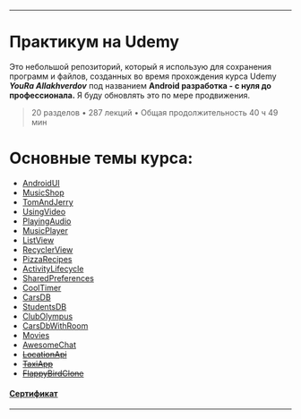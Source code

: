 ___
# Практикум на Udemy

Это небольшой репозиторий, который я использую для сохранения программ и файлов, созданных во время прохождения курса Udemy ***YouRa Allakhverdov*** под названием **Android разработка - с нуля до профессионала.** Я буду обновлять это по мере продвижения.

> 20 разделов • 287 лекций • Общая продолжительность 40 ч 49 мин

# Основные темы курса:
* [AndroidUI](https://github.com/zurbaevi/android-udemy-course/tree/main/androidui)
* [MusicShop](https://github.com/zurbaevi/android-udemy-course/tree/main/musicshop)
* [TomAndJerry](https://github.com/zurbaevi/android-udemy-course/tree/main/tomandjerry)
* [UsingVideo](https://github.com/zurbaevi/android-udemy-course/tree/main/usingvideo)
* [PlayingAudio](https://github.com/zurbaevi/android-udemy-course/tree/main/playingaudio)
* [MusicPlayer](https://github.com/zurbaevi/android-udemy-course/tree/main/musicplayer)
* [ListView](https://github.com/zurbaevi/android-udemy-course/tree/main/listview)
* [RecyclerView](https://github.com/zurbaevi/android-udemy-course/tree/main/recyclerview)
* [PizzaRecipes](https://github.com/zurbaevi/android-udemy-course/tree/main/pizzarecipes)
* [ActivityLifecycle](https://github.com/zurbaevi/android-udemy-course/tree/main/activitylifecycle)
* [SharedPreferences](https://github.com/zurbaevi/android-udemy-course/tree/main/sharedpreferences)
* [CoolTimer](https://github.com/zurbaevi/android-udemy-course/tree/main/cooltimer)
* [CarsDB](https://github.com/zurbaevi/android-udemy-course/tree/main/carsdb)
* [StudentsDB](https://github.com/zurbaevi/android-udemy-course/tree/main/studentsdb)
* [ClubOlympus](https://github.com/zurbaevi/android-udemy-course/tree/main/clubolympus)
* [CarsDbWithRoom](https://github.com/zurbaevi/android-udemy-course/tree/main/carsdbwithroom)
* [Movies](https://github.com/zurbaevi/android-udemy-course/tree/main/movies)
* [AwesomeChat](https://github.com/zurbaevi/android-udemy-course/tree/main/awesomechat)
* ~~[LocationApi]()~~ 
* ~~[TaxiApp]()~~ 
* ~~[FlappyBirdClone]()~~ 
#### [Сертификат](https://www.udemy.com/certificate/UC-a7eba325-9be3-41a9-8139-594e291fed0b/)
___
